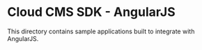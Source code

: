 # Cloud CMS SDK - AngularJS

This directory contains sample applications built to integrate with AngularJS.
